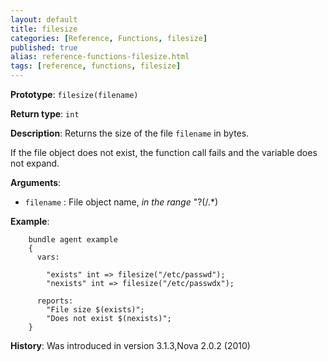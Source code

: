 ```yaml
---
layout: default
title: filesize
categories: [Reference, Functions, filesize]
published: true
alias: reference-functions-filesize.html
tags: [reference, functions, filesize]
---
```


**Prototype**: `filesize(filename)`

**Return type**: `int`

**Description**: Returns the size of the file `filename` in bytes.

If the file object does not exist, the function call fails and the
variable does not expand.

**Arguments**:

* `filename` : File object name, *in the range* "?(/.\*)

**Example**:  

```cf3
    bundle agent example
    {     
      vars:

        "exists" int => filesize("/etc/passwd");
        "nexists" int => filesize("/etc/passwdx");

      reports:
        "File size $(exists)";
        "Does not exist $(nexists)";
    }
```


**History**: Was introduced in version 3.1.3,Nova 2.0.2 (2010)
